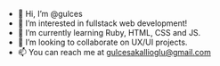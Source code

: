 - 👋 Hi, I’m @gulces
- 👀 I’m interested in fullstack web development!
- 🌱 I’m currently learning Ruby, HTML, CSS and JS.
- 💞️ I’m looking to collaborate on UX/UI projects.
- 📫 You can reach me at gulcesakallioglu@gmail.com

<!---
gulces/gulces is a ✨ special ✨ repository because its `README.md` (this file) appears on your GitHub profile.
You can click the Preview link to take a look at your changes.
--->
